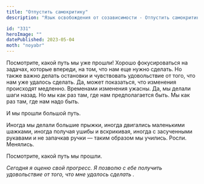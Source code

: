 ```yaml
---
title: "Отпустить самокритику"
description: "Язык освобождения от созависимости - Отпустить самокритику"

id: "331"
heroImage: ""
datePublished: 2023-05-04
moth: "noyabr"
---
```


Посмотрите, какой путь мы уже прошли! Хорошо фокусироваться на задачах,
которые впереди, на том, что нам еще нужно сделать. Но также важно делать
остановки и чувствовать удовольствие от того, что нам уже удалось сделать. Да,
может показаться, что изменения происходят медленно. Временами изменения
ужасны. Да, мы делали шаги назад. Но мы как раз там, где нам предполагается
быть. Мы как раз там, где нам надо быть.

И мы прошли большой путь.

Иногда мы делали большие прыжки, иногда двигались маленькими шажками, иногда
получая ушибы и вскрикивая, иногда с засученными рукавами и не запачкав ручки
— таким образом мы учились. Росли. Менялись.

Посмотрите, какой путь мы прошли.

_Сегодня_ _я_ _оценю_ _свой_ _прогресс._ _Я_ _позволю_ _с_ _ебе_ _получить_
_удовольствие_ _от_ _того,_ _что_ _мне_ _удалось_ _сделать_ _._
